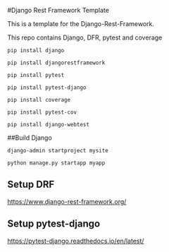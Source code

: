 #Django Rest Framework Template

This is a template for the Django-Rest-Framework.

This repo contains Django, DFR, pytest and coverage

`pip install django`

`pip install djangorestframework`

`pip install pytest`

`pip install pytest-django`

`pip install coverage`

`pip install pytest-cov`

`pip install django-webtest`

##Build Django

`django-admin startproject mysite`

`python manage.py startapp myapp`

## Setup DRF

https://www.django-rest-framework.org/

## Setup pytest-django

https://pytest-django.readthedocs.io/en/latest/